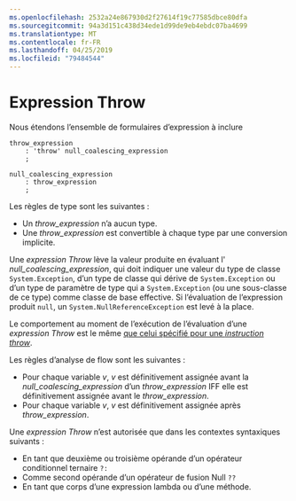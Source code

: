 ```yaml
---
ms.openlocfilehash: 2532a24e867930d2f27614f19c77585dbce80dfa
ms.sourcegitcommit: 94a3d151c438d34ede1d99de9eb4ebdc07ba4699
ms.translationtype: MT
ms.contentlocale: fr-FR
ms.lasthandoff: 04/25/2019
ms.locfileid: "79484544"
---
```

# <a name="throw-expression"></a>Expression Throw

Nous étendons l’ensemble de formulaires d’expression à inclure

```antlr
throw_expression
    : 'throw' null_coalescing_expression
    ;

null_coalescing_expression
    : throw_expression
    ;
```

Les règles de type sont les suivantes :

- Un *throw_expression* n’a aucun type.
- Une *throw_expression* est convertible à chaque type par une conversion implicite.

Une *expression Throw* lève la valeur produite en évaluant l' *null_coalescing_expression*, qui doit indiquer une valeur du type de classe `System.Exception`, d’un type de classe qui dérive de `System.Exception` ou d’un type de paramètre de type qui a `System.Exception` (ou une sous-classe de ce type) comme classe de base effective. Si l’évaluation de l’expression produit `null`, un `System.NullReferenceException` est levé à la place.

Le comportement au moment de l’exécution de l’évaluation d’une *expression Throw* est le même [que celui spécifié pour une *instruction throw*](../../spec/statements.md#the-throw-statement).

Les règles d’analyse de flow sont les suivantes :

- Pour chaque variable *v*, *v* est définitivement assignée avant la *null_coalescing_expression* d’un *throw_expression* IFF elle est définitivement assignée avant le *throw_expression*.
- Pour chaque variable *v*, *v* est définitivement assignée après *throw_expression*.

Une *expression Throw* n’est autorisée que dans les contextes syntaxiques suivants :
- En tant que deuxième ou troisième opérande d’un opérateur conditionnel ternaire `?:`
- Comme second opérande d’un opérateur de fusion Null `??`
- En tant que corps d’une expression lambda ou d’une méthode.
